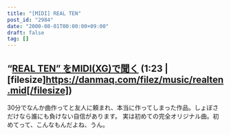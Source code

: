 ```yaml
---
title: "[MIDI] REAL TEN"
post_id: "2984"
date: "2000-08-01T00:00:00+09:00"
draft: false
tag: []
---
```



## “[REAL TEN” をMIDI(XG)で聞く](/filez/music/realten.mid) (1:23 | [filesize]https://danmaq.com/filez/music/realten.mid[/filesize])
30分でなんか曲作ってと友人に頼まれ、本当に作ってしまった作品。しょぼさだけなら誰にも負けない自信があります。 実は初めての完全オリジナル曲。初めてって、こんなもんだよね、うん。
